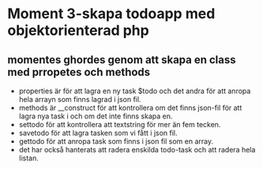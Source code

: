# Moment 3-skapa todoapp med objektorienterad php
## momentes ghordes genom att skapa en class med prropetes och methods
- properties  är för att lagra en ny task $todo och det andra för att anropa hela arrayn som finns lagrad i json fil. 
- methods är __construct för att kontrollera om det finns json-fil för att lagra nya task i och om det inte finns skapa en. 
- settodo för att kontrollera att textstring för mer än fem tecken. 
- savetodo för att lagra tasken som vi fått i json fil.
- gettodo för att anropa task som finns i json fil som en array.  
- det har också hanterats att radera enskilda todo-task och att radera hela listan.  
